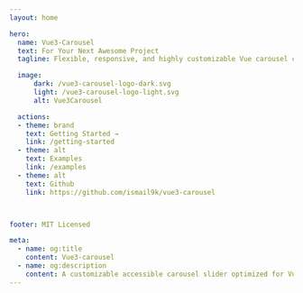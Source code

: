 ```yaml
---
layout: home

hero:
  name: Vue3-Carousel
  text: For Your Next Awesome Project
  tagline: Flexible, responsive, and highly customizable Vue carousel component to suit almost all your use cases

  image:
      dark: /vue3-carousel-logo-dark.svg
      light: /vue3-carousel-logo-light.svg
      alt: Vue3Carousel

  actions:
  - theme: brand
    text: Getting Started →
    link: /getting-started
  - theme: alt
    text: Examples
    link: /examples
  - theme: alt
    text: Github
    link: https://github.com/ismail9k/vue3-carousel



footer: MIT Licensed

meta:
  - name: og:title
    content: Vue3-carousel
  - name: og:description
    content: A customizable accessible carousel slider optimized for Vue 3
---
```


<Features />

<script setup>
import Features from './components/Features.vue'
</script>